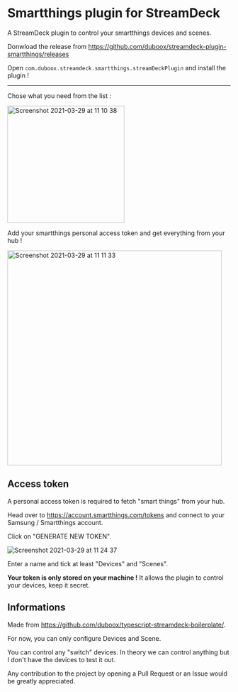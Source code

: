 # Smartthings plugin for StreamDeck

A StreamDeck plugin to control your smartthings devices and scenes.

Donwload the release from https://github.com/duboox/streamdeck-plugin-smartthings/releases

Open `com.duboox.streamdeck.smartthings.streamDeckPlugin` and install the plugin !

---

Chose what you need from the list :

<img width="264" alt="Screenshot 2021-03-29 at 11 10 38" src="https://user-images.githubusercontent.com/9283289/112819301-bd3e6d80-9084-11eb-86bd-a6e015268c9f.png">


Add your smartthings personal access token and get everything from your hub !

<img width="484" alt="Screenshot 2021-03-29 at 11 11 33" src="https://user-images.githubusercontent.com/9283289/112819309-c0395e00-9084-11eb-8bec-68d0f7cd8527.png">

## Access token

A personal access token is required to fetch "smart things" from your hub.

Head over to https://account.smartthings.com/tokens and connect to your Samsung / Smartthings account.

Click on "GENERATE NEW TOKEN".

![Screenshot 2021-03-29 at 11 24 37](https://user-images.githubusercontent.com/9283289/112819317-c29bb800-9084-11eb-882e-d54a4198c498.png)


Enter a name and tick at least "Devices" and "Scenes".

**Your token is only stored on your machine !** It allows the plugin to control your devices, keep it secret. 

## Informations

Made from https://github.com/duboox/typescript-streamdeck-boilerplate/.

For now, you can only configure Devices and Scene.

You can control any "switch" devices. In theory we can control anything but I don't have the devices to test it out.

Any contribution to the project by opening a Pull Request or an Issue would be greatly appreciated.
